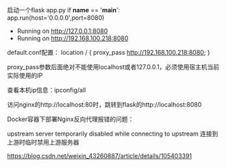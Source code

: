  启动一个flask app.py
if __name__ == '__main__':
    app.run(host='0.0.0.0',port=8080)

 * Running on http://127.0.0.1:8080
 * Running on http://192.168.100.218:8080


default.conf配置：
location / {
       proxy_pass  http://192.168.100.218:8080;
    }

proxy_pass参数后面绝对不能使用localhost或者127.0.0.1，必须使用宿主机当前实际使用的IP

查看本机ip信息：ipconfig/all

访问nginx的http://localhost:80时，跳转到flask的http://localhost:8080



Docker容器下部署Nginx反向代理报错的问题：

upstream server temporarily disabled while connecting to upstream
连接到上游时临时禁用上游服务器

https://blog.csdn.net/weixin_43260887/article/details/105403391